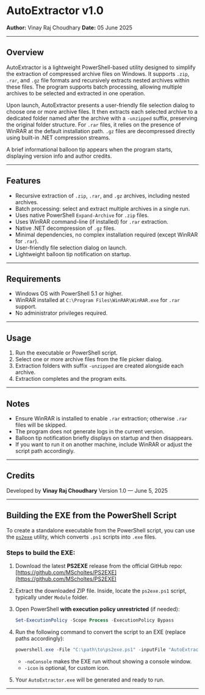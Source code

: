 # AutoExtractor v1.0

**Author:** Vinay Raj Choudhary
**Date:** 05 June 2025

---

## Overview

AutoExtractor is a lightweight PowerShell-based utility designed to simplify the extraction of compressed archive files on Windows. It supports `.zip`, `.rar`, and `.gz` file formats and recursively extracts nested archives within these files. The program supports batch processing, allowing multiple archives to be selected and extracted in one operation.

Upon launch, AutoExtractor presents a user-friendly file selection dialog to choose one or more archive files. It then extracts each selected archive to a dedicated folder named after the archive with a `-unzipped` suffix, preserving the original folder structure. For `.rar` files, it relies on the presence of WinRAR at the default installation path. `.gz` files are decompressed directly using built-in .NET compression streams.

A brief informational balloon tip appears when the program starts, displaying version info and author credits.

---

## Features

* Recursive extraction of `.zip`, `.rar`, and `.gz` archives, including nested archives.
* Batch processing: select and extract multiple archives in a single run.
* Uses native PowerShell `Expand-Archive` for `.zip` files.
* Uses WinRAR command-line (if installed) for `.rar` extraction.
* Native .NET decompression of `.gz` files.
* Minimal dependencies, no complex installation required (except WinRAR for `.rar`).
* User-friendly file selection dialog on launch.
* Lightweight balloon tip notification on startup.

---

## Requirements

* Windows OS with PowerShell 5.1 or higher.
* WinRAR installed at `C:\Program Files\WinRAR\WinRAR.exe` for `.rar` support.
* No administrator privileges required.

---

## Usage

1. Run the executable or PowerShell script.
2. Select one or more archive files from the file picker dialog.
3. Extraction folders with suffix `-unzipped` are created alongside each archive.
4. Extraction completes and the program exits.

---

## Notes

* Ensure WinRAR is installed to enable `.rar` extraction; otherwise `.rar` files will be skipped.
* The program does not generate logs in the current version.
* Balloon tip notification briefly displays on startup and then disappears.
* If you want to run it on another machine, include WinRAR or adjust the script path accordingly.

---

## Credits

Developed by **Vinay Raj Choudhary**
Version 1.0 — June 5, 2025

---


## Building the EXE from the PowerShell Script

To create a standalone executable from the PowerShell script, you can use the [`ps2exe`](https://github.com/MScholtes/PS2EXE) utility, which converts `.ps1` scripts into `.exe` files.

### Steps to build the EXE:

1. Download the latest **PS2EXE** release from the official GitHub repo:
   [https://github.com/MScholtes/PS2EXE](https://github.com/MScholtes/PS2EXE)

2. Extract the downloaded ZIP file. Inside, locate the `ps2exe.ps1` script, typically under `Module` folder.

3. Open PowerShell **with execution policy unrestricted** (if needed):

   ```powershell
   Set-ExecutionPolicy -Scope Process -ExecutionPolicy Bypass
   ```

4. Run the following command to convert the script to an EXE (replace paths accordingly):

   ```powershell
   powershell.exe -File "C:\path\to\ps2exe.ps1" -inputFile "AutoExtractor.ps1" -outputFile "AutoExtractor.exe" -noConsole -icon "app.ico"
   ```

   * `-noConsole` makes the EXE run without showing a console window.
   * `-icon` is optional, for custom icon.

5. Your `AutoExtractor.exe` will be generated and ready to run.

---

